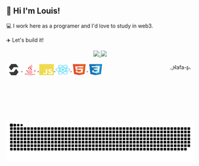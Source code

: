 ## 👋 Hi I'm Louis!

💻 I work here as a programer and I'd love to study in web3.

✈️ Let's build it!

<div align="center">
  <a href="https://github.com/Louis-XWB">
  <img height="180em" src="https://github-readme-stats.vercel.app/api?username=Louis-XWB&show_icons=true&theme=dracula&include_all_commits=true&count_private=true"/>
  <img height="180em" src="https://github-readme-stats.vercel.app/api/top-langs/?username=Louis-XWB&layout=compact&langs_count=7&theme=dracula"/>
</div>
  
<div style="display: inline_block"><br>
  <img align="center" alt="Rafa-Js" height="30" width="40" src="https://raw.githubusercontent.com/devicons/devicon/master/icons/solidity/solidity-plain.svg">
  <img align="center" alt="Rafa-Ts" height="30" width="40" src="https://raw.githubusercontent.com/devicons/devicon/master/icons/java/java-plain.svg">
  <img align="center" alt="Rafa-Ts" height="30" width="40" src="https://raw.githubusercontent.com/devicons/devicon/master/icons/javascript/javascript-plain.svg">
  <img align="center" alt="Rafa-React" height="30" width="40" src="https://raw.githubusercontent.com/devicons/devicon/master/icons/react/react-original.svg">
  <img align="center" alt="Rafa-HTML" height="30" width="40" src="https://raw.githubusercontent.com/devicons/devicon/master/icons/html5/html5-original.svg">
  <img align="center" alt="Rafa-CSS" height="30" width="40" src="https://raw.githubusercontent.com/devicons/devicon/master/icons/css3/css3-original.svg">
  <img align="right" alt="Rafa-pic" height="150" style="border-radius:250px;" src="https://lh3.googleusercontent.com/sWg0v1bvB6lLs6TCRUICuhCfwtlYHKITgQcbIdbdf_ZbIyW8yqgqWVsmPy6r4uhxVvn2RI5aQqWnFMYMcSPufFeLZAmtdo1t3D06DQ=w600">
</div>
  
  ##
  
![Snake animation](https://github.com/Louis-XWB/Louis-XWB/blob/output/github-contribution-grid-snake.svg)
